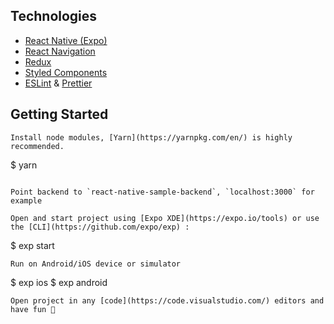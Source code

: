 ## Technologies
- [React Native (Expo)](https://docs.expo.io/versions/v18.0.0/index.html)
- [React Navigation](https://reactnavigation.org/)
- [Redux](redux.js.org)
- [Styled Components](https://www.styled-components.com/)
- [ESLint](https://github.com/eslint/eslint) & [Prettier](https://github.com/prettier/prettier)

## Getting Started
```
Install node modules, [Yarn](https://yarnpkg.com/en/) is highly recommended.
```
$ yarn
```

Point backend to `react-native-sample-backend`, `localhost:3000` for example

Open and start project using [Expo XDE](https://expo.io/tools) or use the [CLI](https://github.com/expo/exp) :

```
$ exp start
```
Run on Android/iOS device or simulator
```
$ exp ios
$ exp android
```
Open project in any [code](https://code.visualstudio.com/) editors and have fun 🍻
